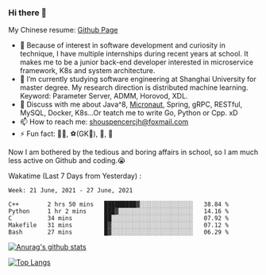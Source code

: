 ### Hi there 👋

My Chinese resume: [Github Page](https://spencercjh.github.io/resume/)

- 🔭 Because of interest in software development and curiosity in technique, I have multiple internships during recent years at school. It makes me to be a junior back-end developer interested in microservice framework, K8s and system architecture.
- 🌱 I’m currently studying software engineering at Shanghai University for master degree. My research direction is distributed machine learning. Keyword: Parameter Server, ADMM, Horovod, XDL.
- 💬 Discuss with me about Java^8, [Micronaut](http://micronaut.io/), Spring, gRPC, RESTful, MySQL, Docker, K8s...Or teatch me to write Go, Python or Cpp. xD
- 📫 How to reach me: shouspencercjh@foxmail.com
- ⚡ Fun fact: 🚴‍♂️, ⚽(GK🥅), 🏓, 🏸

Now I am bothered by the tedious and boring affairs in school, so I am much less active on Github and coding.😭

Wakatime (Last 7 Days from Yesterday) :

<!--START_SECTION:waka-->
```text
Week: 21 June, 2021 - 27 June, 2021

C++        2 hrs 50 mins   █████████▓░░░░░░░░░░░░░░░   38.84 % 
Python     1 hr 2 mins     ███▓░░░░░░░░░░░░░░░░░░░░░   14.16 % 
C          34 mins         ██░░░░░░░░░░░░░░░░░░░░░░░   07.92 % 
Makefile   31 mins         █▓░░░░░░░░░░░░░░░░░░░░░░░   07.12 % 
Bash       27 mins         █▓░░░░░░░░░░░░░░░░░░░░░░░   06.29 % 
```
<!--END_SECTION:waka-->

[![Anurag's github stats](https://github-readme-stats.vercel.app/api?username=spencercjh&theme=tokyonight&show_icons=true)](https://github.com/anuraghazra/github-readme-stats)

[![Top Langs](https://github-readme-stats.vercel.app/api/top-langs/?username=spencercjh&layout=compact&theme=tokyonight)](https://github.com/anuraghazra/github-readme-stats)
